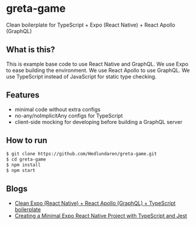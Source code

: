 # greta-game
Clean boilerplate for TypeScript + Expo (React Native) + React Apollo (GraphQL)

## What is this?
This is example base code to use React Native and GraphQL.
We use Expo to ease building the environment.
We use React Apollo to use GraphQL.
We use TypeScript instead of JavaScript for static type checking.

## Features
- minimal code without extra configs
- no-any/noImplicitAny configs for TypeScript
- client-side mocking for developing before building a GraphQL server

## How to run
```bash
$ git clone https://github.com/Hedlundaren/greta-game.git
$ cd greta-game
$ npm install
$ npm start
```

## Blogs

- [Clean Expo (React Native) + React Apollo (GraphQL) + TypeScript boilerplate](https://medium.com/@dai_shi/clean-expo-react-native-react-apollo-graphql-typescript-boilerplate-89bf6ff940de)
- [Creating a Minimal Expo React Native Project with TypeScript and Jest](https://medium.com/@dai_shi/creating-a-minimal-expo-react-native-project-with-typescript-and-jest-5979ab8d7c15)
